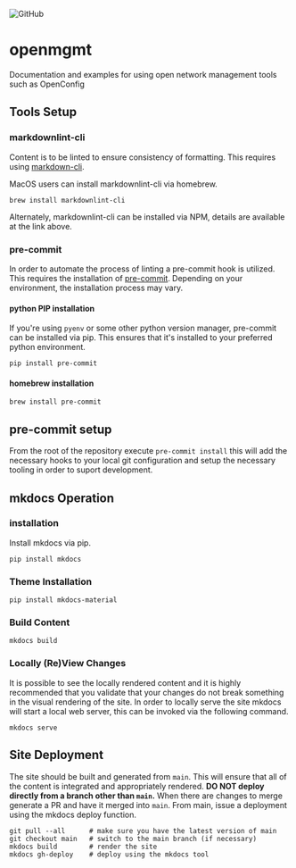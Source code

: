 ![GitHub](https://img.shields.io/github/license/aristanetworks/openmgmt)

# openmgmt

Documentation and examples for using open network management tools such as OpenConfig

## Tools Setup

### markdownlint-cli

Content is to be linted to ensure consistency of formatting. This requires using
[markdown-cli](https://github.com/igorshubovych/markdownlint-cli).

MacOS users can install markdownlint-cli via homebrew.

```shell
brew install markdownlint-cli
```

Alternately, markdownlint-cli can be installed via NPM, details are available at
the link above.

### pre-commit

In order to automate the process of linting a pre-commit hook is utilized. This
requires the installation of [pre-commit](https://pre-commit.com). Depending on
your environment, the installation process may vary.

#### python PIP installation

If you're using `pyenv` or some other python version manager, pre-commit can be
installed via pip. This ensures that it's installed to your preferred python
environment.

```shell
pip install pre-commit
```

#### homebrew installation

```shell
brew install pre-commit
```

## pre-commit setup

From the root of the repository execute `pre-commit install` this will add the
necessary hooks to your local git configuration and setup the necessary tooling
in order to suport development.

## mkdocs Operation

### installation

Install mkdocs via pip.

```shell
pip install mkdocs
```

### Theme Installation

```shell
pip install mkdocs-material
```

### Build Content

```shell
mkdocs build
```

### Locally (Re)View Changes

It is possible to see the locally rendered content and it is highly recommended that you validate that your changes do
not break something in the visual rendering of the site. In order to locally serve the site mkdocs will start a local
web server, this can be invoked via the following command.

```shell
mkdocs serve
```

## Site Deployment

The site should be built and generated from `main`. This will ensure that all of the content is integrated and
appropriately rendered. **DO NOT deploy directly from a branch other than `main`.** When there are changes to merge
generate a PR and have it merged into `main`. From main, issue a deployment using the mkdocs deploy function.

```shell
git pull --all      # make sure you have the latest version of main
git checkout main   # switch to the main branch (if necessary)
mkdocs build        # render the site
mkdocs gh-deploy    # deploy using the mkdocs tool
```
